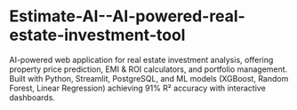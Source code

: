 # Estimate-AI--AI-powered-real-estate-investment-tool
AI-powered web application for real estate investment analysis, offering property price prediction, EMI &amp; ROI calculators, and portfolio management. Built with Python, Streamlit, PostgreSQL, and ML models (XGBoost, Random Forest, Linear Regression) achieving 91% R² accuracy with interactive dashboards.
